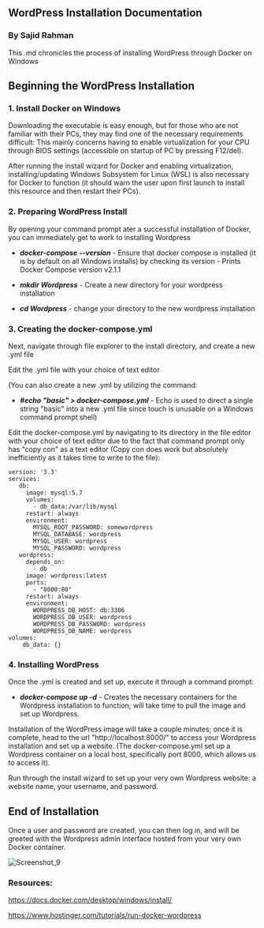 ## WordPress Installation Documentation
### By Sajid Rahman

This .md chronicles the process of installing WordPress through Docker on Windows

## Beginning the WordPress Installation
### 1. Install Docker on Windows

Downloading the executable is easy enough, but for those who are not familiar with their PCs, they may find one of the necessary requirements difficult:
This mainly concerns having to enable virtualization for your CPU through BIOS settings (accessible on startup of PC by pressing F12/del).

After running the install wizard for Docker and enabling virtualization, installing/updating Windows Subsystem for Linux (WSL) is also necessary for Docker to function (it should warn the user upon first launch to install this resource and then restart their PCs).

### 2. Preparing WordPress Install

By opening your command prompt ater a successful installation of Docker, you can immediately get to work to installing Wordpress

- _**docker-compose --version**_ - Ensure that docker compose is installed (it is by default on all Windows installs) by checking its version - Prints Docker Compose version v2.1.1

- _**mkdir Wordpress**_ - Create a new directory for your wordpress installation

- _**cd Wordpress**_ - change your directory to the new wordpress installation

### 3. Creating the docker-compose.yml 

Next, navigate through file explorer to the install directory, and create a new .yml file

Edit the .yml file with your choice of text editor

(You can also create a new .yml by utilizing the command: 
- _**#echo "basic" > docker-compose.yml**_ - Echo is used to direct a single string "basic" into a new .yml file since touch is unusable on a Windows command prompt shell)

Edit the docker-compose.yml by navigating to its directory in the file editor with your choice of text editor due to the fact that command prompt only has "copy con" as a text editor (Copy con <filename> does work but absolutely inefficiently as it takes time to write to the file):
  
```
version: '3.3'
services:
   db:
     image: mysql:5.7
     volumes:
       - db_data:/var/lib/mysql
     restart: always
     environment:
       MYSQL_ROOT_PASSWORD: somewordpress
       MYSQL_DATABASE: wordpress
       MYSQL_USER: wordpress
       MYSQL_PASSWORD: wordpress
   wordpress:
     depends_on:
       - db
     image: wordpress:latest
     ports:
       - "8000:80"
     restart: always
     environment:
       WORDPRESS_DB_HOST: db:3306
       WORDPRESS_DB_USER: wordpress
       WORDPRESS_DB_PASSWORD: wordpress
       WORDPRESS_DB_NAME: wordpress
volumes:
    db_data: {}
```

### 4. Installing WordPress

Once the .yml is created and set up, execute it through a command prompt:
  
- _**docker-compose up -d**_ - Creates the necessary containers for the Wordpress installation to function; will take time to pull the image and set up Wordpress.
  
Installation of the WordPress image will take a couple minutes; once it is complete, head to the url "http://localhost:8000/" to access your Wordpress installation and set up a website. (The docker-compose.yml set up a Wordpress container on a local host, specifically port 8000, which allows us to access it).

Run through the install wizard to set up your very own Wordpress website: a website name, your username, and password.
  
## End of Installation

Once a user and password are created, you can then log in, and will be greeted with the Wordpress admin interface hosted from your very own Docker container.

![Screenshot_9](https://user-images.githubusercontent.com/54213991/141718414-357e3028-654b-45a1-9d86-9daf0d4c4a0f.png)
  
  
### Resources:

https://docs.docker.com/desktop/windows/install/

https://www.hostinger.com/tutorials/run-docker-wordpress

